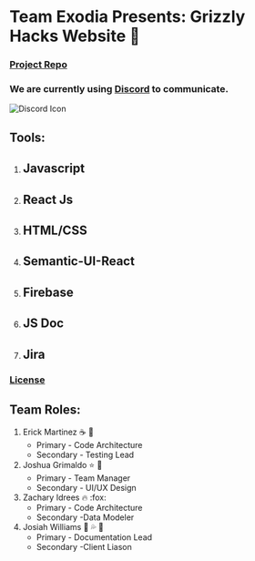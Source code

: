 # Team Exodia Presents: Grizzly Hacks Website :bear:

### [Project Repo](https://github.com/soft-eng-practicum/grizzly-hacks-ws)

### We are currently using [Discord](https://tinyurl.com/v42ww54) to communicate. 
![Discord Icon](https://img.icons8.com/plasticine/2x/discord-logo.png)

## Tools: ##
1. ## Javascript ##
2. ## React Js ##
3. ## HTML/CSS ##
4. ## Semantic-UI-React ##
5. ## Firebase ##
6. ## JS Doc ##
7. ## Jira ##

### [License](https://creativecommons.org/licenses/by-nc/4.0/) 

## Team Roles:

1. Erick Martinez :coffee: :scroll:
    * Primary - Code Architecture 
    * Secondary - Testing Lead
2. Joshua Grimaldo :star: :frog: 
    * Primary - Team Manager
    * Secondary - UI/UX Design
3. Zachary Idrees :fire: :fox:
    * Primary - Code Architecture
    * Secondary -Data Modeler
4. Josiah Williams :eggplant: :sweat_drops: :octopus:
    * Primary - Documentation Lead
    * Secondary -Client Liason
